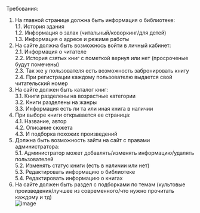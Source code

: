 Требования:
1. На главной странице должна быть информация о библиотеке:  
	1.1. История здания  
	1.2. Информация о залах (читальный/коворкинг/для детей)  
	1.3. Информация о адресе и режиме работы  
3. На сайте должна быть возможнось войти в личный кабинет:  
	2.1. Информация о читателе  
	2.2. История сзятых книг с пометкой вернул или нет (просроченые будут помечены)  
	2.3. Так же у пользователя есть возможность забронировать книгу  
	2.4. При регистрации каждому пользователю выдается свой читательский номер  
4. На сайте должен быть каталог книг:  
	3.1. Книги разделены на возрастные категории  
	3.2. Книги разделены на жанры  
	3.3. Информация есть ли та или иная книга в наличии  
5. При выборе книги открывается ее страница:  
	4.1. Название, автор  
	4.2. Описание сюжета  
	4.3. И подборка похожих произведений  
6. Должна быть возможность зайти на сайт с правами администратора:  
	5.1. Администратор может добавлять/изменять информацию/удалять пользователей  
	5.2. Изменять статус книги (есть в наличии или нет)  
	5.3. Редактировать информацию о библиотеке  
	5.4. Редактировать информацию о книгах  
7. На сайте должен быть раздел с подборками по темам (культовые произведения/лучшее из современного/что нужно прочитать каждому и тд)  
![image](https://github.com/Ursulaaaa15/Library/assets/128168213/84774aca-e14f-4e63-a0d1-cc591073d63f)
